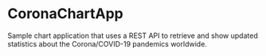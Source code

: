 # CoronaChartApp
Sample chart application that uses a REST API to retrieve and show updated statistics about the Corona/COVID-19 pandemics worldwide.
